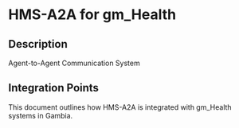 # HMS-A2A for gm_Health

## Description

Agent-to-Agent Communication System

## Integration Points

This document outlines how HMS-A2A is integrated with gm_Health systems in Gambia.
